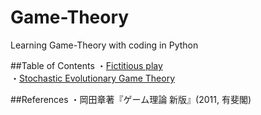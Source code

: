 # Game-Theory
Learning Game-Theory with coding in Python

##Table of Contents
・[Fictitious play](https://github.com/ogaway/Game-Theory/tree/master/FictitiousPlay)  
・[Stochastic Evolutionary Game Theory](https://github.com/ogaway/Game-Theory/tree/master/StochasticEvolution)  

##References
・岡田章著『ゲーム理論 新版』(2011, 有斐閣)

